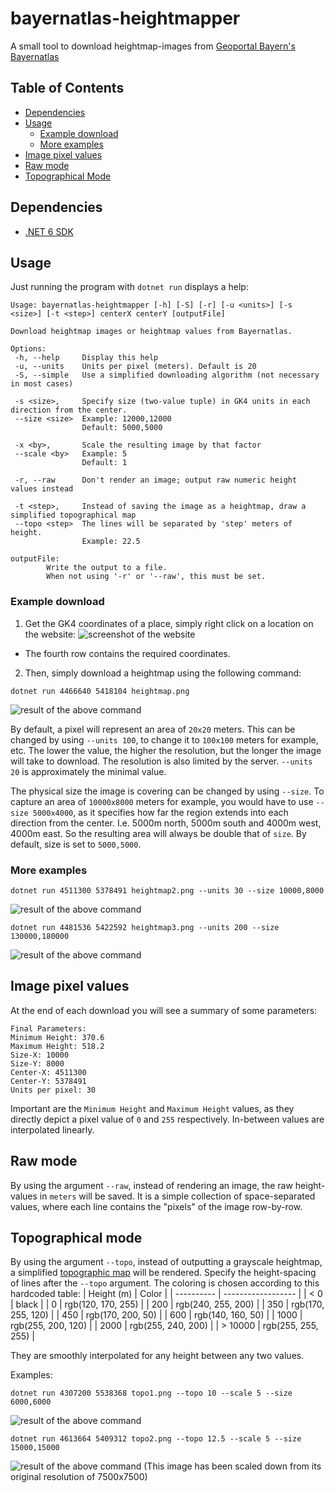 # bayernatlas-heightmapper

A small tool to download heightmap-images from [Geoportal Bayern's Bayernatlas](https://geoportal.bayern.de/bayernatlas/)

## Table of Contents
- [Dependencies](#dependencies)
- [Usage](#usage)
  - [Example download](#example-download)
  - [More examples](#more-examples)
- [Image pixel values](#image-pixel-values)
- [Raw mode](#raw-mode)
- [Topographical Mode](#topographical-mode)

## Dependencies
- [.NET 6 SDK](https://dotnet.microsoft.com/en-us/download/dotnet/6.0)

## Usage
Just running the program with `dotnet run` displays a help:
```
Usage: bayernatlas-heightmapper [-h] [-S] [-r] [-u <units>] [-s <size>] [-t <step>] centerX centerY [outputFile]

Download heightmap images or heightmap values from Bayernatlas.

Options:
 -h, --help     Display this help
 -u, --units    Units per pixel (meters). Default is 20
 -S, --simple   Use a simplified downloading algorithm (not necessary in most cases)

 -s <size>,     Specify size (two-value tuple) in GK4 units in each direction from the center.
 --size <size>  Example: 12000,12000
                Default: 5000,5000

 -x <by>,       Scale the resulting image by that factor
 --scale <by>   Example: 5
                Default: 1

 -r, --raw      Don't render an image; output raw numeric height values instead

 -t <step>,     Instead of saving the image as a heightmap, draw a simplified topographical map
 --topo <step>  The lines will be separated by 'step' meters of height.
                Example: 22.5

outputFile:
        Write the output to a file.
        When not using '-r' or '--raw', this must be set.
```

### Example download
1. Get the GK4 coordinates of a place, simply right click on a location on the website:
![screenshot of the website](/assets/on-website.png)
  - The fourth row contains the required coordinates.

2. Then, simply download a heightmap using the following command:
```
dotnet run 4466640 5418104 heightmap.png
```
![result of the above command](/assets/heightmap.png)


By default, a pixel will represent an area of `20x20` meters.
This can be changed by using `--units 100`, to change it to `100x100` meters for example, etc.
The lower the value, the higher the resolution, but the longer the image will take to download.
The resolution is also limited by the server. `--units 20` is approximately the minimal value.

The physical size the image is covering can be changed by using `--size`. To capture an area
of `10000x8000` meters for example, you would have to use `--size 5000x4000`, as it specifies how far the region extends into each direction
from the center. I.e. 5000m north, 5000m south and 4000m west, 4000m east. So the resulting area will always be double that of `size`.
By default, size is set to `5000,5000`.

### More examples
```
dotnet run 4511300 5378491 heightmap2.png --units 30 --size 10000,8000
```
![result of the above command](/assets/heightmap2.png)

```
dotnet run 4481536 5422592 heightmap3.png --units 200 --size 130000,180000
```
![result of the above command](/assets/heightmap3.png)

## Image pixel values
At the end of each download you will see a summary of some parameters:
```
Final Parameters:
Minimum Height: 370.6
Maximum Height: 518.2
Size-X: 10000
Size-Y: 8000
Center-X: 4511300
Center-Y: 5378491
Units per pixel: 30
```

Important are the `Minimum Height` and `Maximum Height` values, as they directly depict a pixel value of `0` and `255` respectively. In-between values are interpolated linearly.

## Raw mode
By using the argument `--raw`, instead of rendering an image, the raw height-values in `meters` will be saved.
It is a simple collection of space-separated values, where each line contains the "pixels" of the image row-by-row.

## Topographical mode
By using the argument `--topo`, instead of outputting a grayscale heightmap, a simplified
[topographic map](https://en.wikipedia.org/wiki/Topographic_map) will be rendered.
Specify the height-spacing of lines after the `--topo` argument.
The coloring is chosen according to this hardcoded table:
| Height (m) | Color              |
| ---------- | ------------------ |
| < 0        | black              |
| 0          | rgb(120, 170, 255) |
| 200        | rgb(240, 255, 200) |
| 350        | rgb(170, 255, 120) |
| 450        | rgb(170, 200,  50) |
| 600        | rgb(140, 160,  50) |
| 1000       | rgb(255, 200, 120) |
| 2000       | rgb(255, 240, 200) |
| > 10000    | rgb(255, 255, 255) |

They are smoothly interpolated for any height between any two values.

Examples:
```
dotnet run 4307200 5538368 topo1.png --topo 10 --scale 5 --size 6000,6000
```
![result of the above command](/assets/topo1.png)

```
dotnet run 4613664 5409312 topo2.png --topo 12.5 --scale 5 --size 15000,15000
```
![result of the above command](/assets/topo2.png)
(This image has been scaled down from its original resolution of 7500x7500)